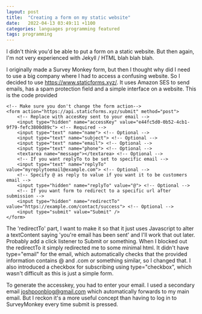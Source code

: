```yaml
---
layout: post
title:  "Creating a form on my static website"
date:   2022-04-13 03:49:11 +1100
categories: languages programming featured
tags: programming
---
```


I didn't think you'd be able to put a form on a static website. But then again, I'm not very experienced with Jekyll / HTML blah blah blah. 

I originally made a Survey Monkey form, but then I thought why did I need to use a big company where I had to access a confusing website. So I decided to use <a href="https://www.staticforms.xyz/">https://www.staticforms.xyz/</a>. It uses Amazon SES to send emails, has a spam protection field and a simple interface on a website. This is the code provided

    <!-- Make sure you don't change the form action-->
    <form action="https://api.staticforms.xyz/submit" method="post">
        <!-- Replace with accesKey sent to your email -->
        <input type="hidden" name="accessKey" value="e44fc5d0-0b52-4cb1-9f79-fefc3800d89c"> <!-- Required -->
        <input type="text" name="name"> <!-- Optional -->
        <input type="text" name="subject"> <!-- Optional -->
        <input type="text" name="email"> <!-- Optional -->
        <input type="text" name="phone"> <!-- Optional -->
        <textarea name="message"></textarea> <!-- Optional -->
        <!-- If you want replyTo to be set to specific email -->
        <input type="text" name="replyTo" value="myreplytoemail@example.com"> <!-- Optional -->
        <!-- Specify @ as reply to value if you want it to be customers email -->
        <input type="hidden" name="replyTo" value="@"> <!-- Optional -->
        <!-- If you want form to redirect to a specific url after submission -->
        <input type="hidden" name="redirectTo" value="https://example.com/contact/success"> <!-- Optional -->
        <input type="submit" value="Submit" />
    </form>
    
The 'redirectTo' part, I want to make it so that it just uses Javascript to alter a textContent saying 'you're email has been sent' and I'll work that out later. Probably add a click listener to Submit or something. When I blocked out the redirectTo it simply redirected me to some minimal html. It didn't have type="email" for the email, which automatically checks that the provided information contains @ and .com or something similar, so I changed that. I also introduced a checkbox for subscribing using type="checkbox", which wasn't difficult as this is just a simple form. 

To generate the accesskey, you had to enter your email. I used a secondary email joshpoonblog@gmail.com which automatically forwards to my main email. But I reckon it's a more useful concept than having to log in to SurveyMonkey every time submit is pressed.

